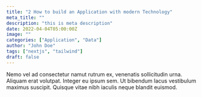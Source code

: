 ```yaml
---
title: "2 How to build an Application with modern Technology"
meta_title: ""
description: "this is meta description"
date: 2022-04-04T05:00:00Z
image: ""
categories: ["Application", "Data"]
author: "John Doe"
tags: ["nextjs", "tailwind"]
draft: false
---
```


Nemo vel ad consectetur namut rutrum ex, venenatis sollicitudin urna. Aliquam erat volutpat. Integer eu ipsum sem. Ut bibendum lacus vestibulum maximus suscipit. Quisque vitae nibh iaculis neque blandit euismod.
